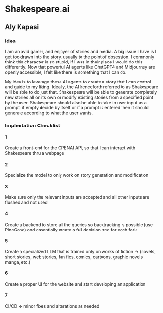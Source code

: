 # Shakespeare.ai

## Aly Kapasi

### Idea

I am an avid gamer, and enjoyer of stories and media. A big issue I have is I get too drawn into the story, usually to the point of obsession. I commonly think this character is so stupid, if I was in their place I would do this differently.
Now that powerful AI agents like ChatGPT4 and Midjourney are openly accessible, I felt like there is something that I can do.

My idea is to leverage these AI agents to create a story that I can control and guide to my liking. Ideally, the AI henceforth referred to as Shakespeare will be able to do just that. Shakespeare will be able to generate completely new stories all on its own or modify existing stories from a specified point by the user. Shakespeare should also be able to take in user input as a prompt: if empty decide by itself or if a prompt is entered then it should generate according to what the user wants.

### Implentation Checklist

#### 1

Create a front-end for the OPENAI API, so that I can interact with Shakespeare thru a webpage

#### 2

Specialize the model to only work on story generation and modification

#### 3

Make sure only the relevant inputs are accepted and all other inputs are flushed and not used

#### 4

Create a backend to store all the queries so backtracking is possible (use PineCone) and essentially create a full decision tree for each fork

#### 5

Create a specialized LLM that is trained only on works of fiction -> (novels, short stories, web stories, fan fics, comics, cartoons, graphic novels, manga, etc.)

#### 6

Create a proper UI for the website and start developing an application

#### 7

CI/CD -> minor fixes and alterations as needed
